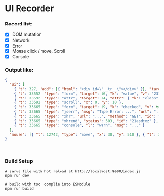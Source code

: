 # UI Recorder

### Record list:

+ [x] DOM mutation
+ [x] Network
+ [x] Error
+ [x] Mouse click / move,  Scroll
+ [x] Console

### Output like:

```json
{
  "ui": [
    { "t": 327, "add": [{ "html": "<div id=\"__tr__\"></div>" }], "target": 6, "type": "node" },
    { "t": 33552, "type": "form", "target": 16, "k": "value", "v": "2312" },
    { "t": 33592, "type": "attr", "target": 14, "attr": { "k": "class", "v": "a" } },
    { "t": 33592, "type": "scroll", "x": 0, "y": 10 },
    { "t": 33665, "type": "form", "target": 19, "k": "checked", "v": true },
    { "t": 33665, "type": "jserr", "msg": "Type Error: ...", "url": "...", "err": "..." },
    { "t": 33665, "type": "xhr", "url": "...", "method": "GET", "id": "21asdcxz" },
    { "t": 33665, "type": "xhrend", "status": 503, "id": "21asdcxz" },
    { "t": 33665, "type": "console", "l": "warn", "msg": "..." }
  ],
  "mouse": [{ "t": 12742, "type": "move", "x": 38, "y": 510 }, { "t": 31798, "type": "click", "x": 71, "y": 13 }]
}

```
<br>

### Build Setup
```shell
# serve file with hot reload at http://localhost:8000/index.js
npm run dev

# build with tsc, complie into ESModule
npm run build
```